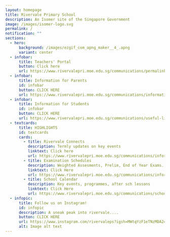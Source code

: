 ```yaml
---
layout: homepage
title: Rivervale Primary School
description: An Isomer site of the Singapore Government
image: /images/isomer-logo.svg
permalink: /
notification: ""
sections:
  - hero:
      background: /images/ezgif_com_apng_maker__4_.apng
      variant: center
  - infobar:
      title: Teachers' Portal
      button: Click here
      url: https://www.rivervalepri.moe.edu.sg/communications/permalink/
  - infobar:
      title: Information for Parents
      id: infobar
      button: CLICK HERE
      url: https://www.rivervalepri.moe.edu.sg/communications/information-for-parents/generalinformation/
  - infobar:
      title: Information for Students
      id: infobar
      button: CLICK HERE
      url: https://www.rivervalepri.moe.edu.sg/communications/useful-links-for-students/
  - textcards:
      title: HIGHLIGHTS
      id: textcards
      cards:
        - title: Rivervale Connects
          description: Termly updates on key events
          linktext: Click here
          url: https://www.rivervalepri.moe.edu.sg/communications/information-for-parents/generalinformation/
        - title: Examination Schedules
          description: Weighted Assesments, Prelim, End of Year Exams...
          linktext: Click Here
          url: https://www.rivervalepri.moe.edu.sg/communications/information-for-parents/generalinformation/
        - title: School Calendar
          description: Key events, programmes, after sch lessons
          linktext: Click Here
          url: https://www.rivervalepri.moe.edu.sg/communications/school-calendar/
  - infopic:
      title: Follow us on Instagram!
      id: infopic
      description: A sneak peak into rivervale....
      button: CLICK HERE
      url: https://www.instagram.com/rivervaleps?igsh=MWtqYzF1eTNzMDA2cA==
      alt: Image alt text
---
```

